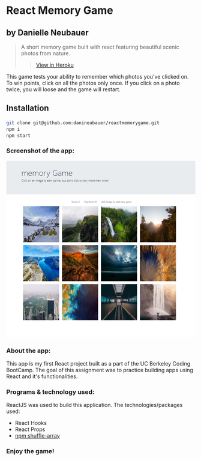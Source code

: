 # React Memory Game 
## by Danielle Neubauer 

> A short memory game built with react featuring beautiful scenic photos from nature.
>> [View in Heroku](https://obscure-hollows-99947.herokuapp.com/)

This game tests your ability to remember which photos you've clicked on. To win points, click on all the photos only once. If you click on a photo twice, you will loose and the game will restart. 

## Installation

```sh
git clone git@github.com:danineubauer/reactmemorygame.git
npm i 
npm start
```

### Screenshot of the app:

![](./src/assets/Screenshot.png)

### About the app:

This app is my first React project built as a part of the UC Berkeley Coding BootCamp. The goal of this assignment was to practice building apps using React and it's functionalities. 

### Programs & technology used: 

ReactJS was used to build this application. The technologies/packages used:

* React Hooks 
* React Props
* [npm shuffle-array ](https://www.npmjs.com/package/shuffle-array)

### Enjoy the game! 




